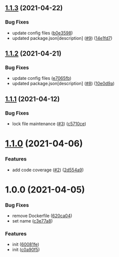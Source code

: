 ## [1.1.3](https://github.com/dword-design/tester-plugin-docker/compare/v1.1.2...v1.1.3) (2021-04-22)


### Bug Fixes

* update config files ([b0e3598](https://github.com/dword-design/tester-plugin-docker/commit/b0e35980be6072afa9f61d498afe744c38396a4f))
* updated package.json[description] ([#9](https://github.com/dword-design/tester-plugin-docker/issues/9)) ([14e1fd7](https://github.com/dword-design/tester-plugin-docker/commit/14e1fd7270716574928722ea140e8dc5f0df03bc))

## [1.1.2](https://github.com/dword-design/tester-plugin-docker/compare/v1.1.1...v1.1.2) (2021-04-21)


### Bug Fixes

* update config files ([e7065fb](https://github.com/dword-design/tester-plugin-docker/commit/e7065fb7386416fe3e0a486d970435e5f874be57))
* updated package.json[description] ([#8](https://github.com/dword-design/tester-plugin-docker/issues/8)) ([10e0d9a](https://github.com/dword-design/tester-plugin-docker/commit/10e0d9abb27a4c0b864d3f978e830f8ba8018ba6))

## [1.1.1](https://github.com/dword-design/tester-plugin-docker/compare/v1.1.0...v1.1.1) (2021-04-12)


### Bug Fixes

* lock file maintenance ([#3](https://github.com/dword-design/tester-plugin-docker/issues/3)) ([c5710ce](https://github.com/dword-design/tester-plugin-docker/commit/c5710ce2993255ce03fc6cdd8b4cfdfd0748d1f8))

# [1.1.0](https://github.com/dword-design/tester-plugin-docker/compare/v1.0.0...v1.1.0) (2021-04-06)


### Features

* add code coverage ([#2](https://github.com/dword-design/tester-plugin-docker/issues/2)) ([2d554a9](https://github.com/dword-design/tester-plugin-docker/commit/2d554a947a48eb9de5c0db33efb712a19edbcf78))

# 1.0.0 (2021-04-05)


### Bug Fixes

* remove Dockerfile ([620ca04](https://github.com/dword-design/tester-plugin-docker/commit/620ca048613ce436feafd0a255d0d28949d6b293))
* set name ([c3e77a8](https://github.com/dword-design/tester-plugin-docker/commit/c3e77a826ac8bd8b26ffe841411007bec0566e32))


### Features

* init ([60081fe](https://github.com/dword-design/tester-plugin-docker/commit/60081fe8f8ac88415f90bd58a954e36a1dd3294b))
* init ([c0a90f5](https://github.com/dword-design/tester-plugin-docker/commit/c0a90f5e73a3da760ddacc7c1afe1603133912f6))

